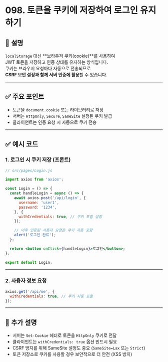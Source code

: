 # 098. 토큰을 쿠키에 저장하여 로그인 유지하기

## 📄 설명

`localStorage` 대신 **브라우저 쿠키(cookie)**를 사용하여  
JWT 토큰을 저장하고 인증 상태를 유지하는 방식입니다.  
쿠키는 브라우저 요청마다 자동으로 전송되므로  
**CSRF 보안 설정과 함께 서버 인증에 활용**할 수 있습니다.

---

## ✅ 주요 포인트
- 토큰을 `document.cookie` 또는 라이브러리로 저장
- 서버는 `HttpOnly`, `Secure`, `SameSite` 설정된 쿠키 발급
- 클라이언트는 인증 요청 시 자동으로 쿠키 전송

---

## ✅ 예시 코드

### 1. 로그인 시 쿠키 저장 (프론트)

```jsx
// src/pages/Login.js

import axios from 'axios';

const Login = () => {
  const handleLogin = async () => {
    await axios.post('/api/login', {
      username: 'user1',
      password: '1234',
    }, {
      withCredentials: true, // 쿠키 포함 설정
    });

    // 이후 인증된 사용자 요청은 쿠키 자동 포함
    alert('로그인 완료');
  };

  return <button onClick={handleLogin}>로그인</button>;
};

export default Login;
```

---

### 2. 사용자 정보 요청

```jsx
axios.get('/api/me', {
  withCredentials: true, // 쿠키 자동 포함
});
```

---

## 📝 추가 설명
- 서버는 `Set-Cookie` 헤더로 토큰을 `HttpOnly` 쿠키로 전달
- 클라이언트는 `withCredentials: true` 옵션 반드시 필요
- CSRF 방지를 위해 SameSite 설정도 중요 (`SameSite=Lax` 또는 `Strict`)
- 토큰 저장소로 쿠키를 사용할 경우 보안적으로 더 안전 (XSS 방지)
